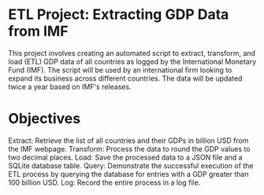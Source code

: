 # ETL Project: Extracting GDP Data from IMF


This project involves creating an automated script to extract, transform, and load (ETL) GDP data of all countries as logged by the International Monetary Fund (IMF). The script will be used by an international firm looking to expand its business across different countries. The data will be updated twice a year based on IMF's releases.

# Objectives
Extract: Retrieve the list of all countries and their GDPs in billion USD from the IMF webpage.
Transform: Process the data to round the GDP values to two decimal places.
Load: Save the processed data to a JSON file and a SQLite database table.
Query: Demonstrate the successful execution of the ETL process by querying the database for entries with a GDP greater than 100 billion USD.
Log: Record the entire process in a log file.

